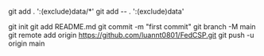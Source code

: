 git add . ':(exclude)data/*'
git add -- . ':(exclude)data'

git init
git add README.md
git commit -m "first commit"
git branch -M main
git remote add origin https://github.com/luannt0801/FedCSP.git
git push -u origin main